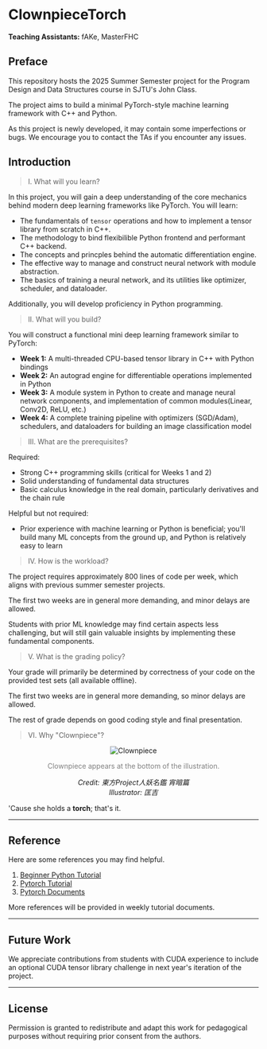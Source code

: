 # ClownpieceTorch

**Teaching Assistants:** fAKe, MasterFHC

## Preface

This repository hosts the 2025 Summer Semester project for the Program Design and Data Structures course in SJTU's John Class.

The project aims to build a minimal PyTorch-style machine learning framework with C++ and Python.

As this project is newly developed, it may contain some imperfections or bugs. We encourage you to contact the TAs if you encounter any issues.

## Introduction

> I. What will you learn?

In this project, you will gain a deep understanding of the core mechanics behind modern deep learning frameworks like PyTorch. You will learn:
*   The fundamentals of `tensor` operations and how to implement a tensor library from scratch in C++.
*   The methodology to bind flexibilible Python frontend and performant C++ backend.
*   The concepts and princples behind the automatic differentiation engine.
*   The effective way to manage and construct neural network with module abstraction.
*   The basics of training a neural network, and its utilities like optimizer, scheduler, and dataloader.

Additionally, you will develop proficiency in Python programming.

> II. What will you build?

You will construct a functional mini deep learning framework similar to PyTorch:
*   **Week 1:** A multi-threaded CPU-based tensor library in C++ with Python bindings
*   **Week 2:** An autograd engine for differentiable operations implemented in Python
*   **Week 3:** A module system in Python to create and manage neural network components, and implementation of common modules(Linear, Conv2D, ReLU, etc.)
*   **Week 4:** A complete training pipeline with optimizers (SGD/Adam), schedulers, and dataloaders for building an image classification model

> III. What are the prerequisites?

Required:
*   Strong C++ programming skills (critical for Weeks 1 and 2)
*   Solid understanding of fundamental data structures
*   Basic calculus knowledge in the real domain, particularly derivatives and the chain rule

Helpful but not required:
*   Prior experience with machine learning or Python is beneficial; you'll build many ML concepts from the ground up, and Python is relatively easy to learn

> IV. How is the workload?

The project requires approximately 800 lines of code per week, which aligns with previous summer semester projects.

The first two weeks are in general more demanding, and minor delays are allowed.

Students with prior ML knowledge may find certain aspects less challenging, but will still gain valuable insights by implementing these fundamental components.

> V. What is the grading policy?

Your grade will primarily be determined by correctness of your code on the provided test sets (all available offline).

The first two weeks are in general more demanding, so minor delays are allowed.

The rest of grade depends on good coding style and final presentation.

> VI. Why "Clownpiece"?

<center>
<div style="width: 400px">
  <!-- <img src="docs/media/clownpiece.png" alt="Clownpiece"> -->
  <img src="https://en.touhouwiki.net/images/1/15/Hell_Whos_Who.png" alt="Clownpiece">
  
   <font color="gray"><p>Clownpiece appears at the bottom of the illustration.</p></font>
  <p><em>Credit: 東方Project人妖名鑑 宵暗篇 </br>Illustrator: 匡吉</em></p>

</div>
</center>

'Cause she holds a **torch**; that's it.

---

## Reference

Here are some references you may find helpful.

1. [Beginner Python Tutorial](https://docs.python.org/3/tutorial/index.html)
2. [Pytorch Tutorial](https://docs.pytorch.org/tutorials)
3. [Pytorch Documents](https://docs.pytorch.org/docs/stable/index.html)

More references will be provided in weekly tutorial documents.

---

## Future Work

We appreciate contributions from students with CUDA experience to include an optional CUDA tensor library challenge in next year's iteration of the project.

---

## License

Permission is granted to redistribute and adapt this work for pedagogical purposes without requiring prior consent from the authors.